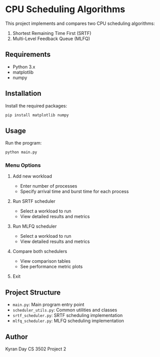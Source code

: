 # CPU Scheduling Algorithms

This project implements and compares two CPU scheduling algorithms:
1. Shortest Remaining Time First (SRTF)
2. Multi-Level Feedback Queue (MLFQ)

## Requirements
- Python 3.x
- matplotlib
- numpy

## Installation
Install the required packages:
```bash
pip install matplotlib numpy
```

## Usage
Run the program:
```bash
python main.py
```

### Menu Options
1. Add new workload
   - Enter number of processes
   - Specify arrival time and burst time for each process

2. Run SRTF scheduler
   - Select a workload to run
   - View detailed results and metrics

3. Run MLFQ scheduler
   - Select a workload to run
   - View detailed results and metrics

4. Compare both schedulers
   - View comparison tables
   - See performance metric plots

5. Exit

## Project Structure
- `main.py`: Main program entry point
- `scheduler_utils.py`: Common utilities and classes
- `srtf_scheduler.py`: SRTF scheduling implementation
- `mlfq_scheduler.py`: MLFQ scheduling implementation

## Author
Kyran Day
CS 3502
Project 2 